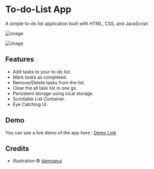 # To-do-List App
A simple to-do list application built with HTML, CSS, and JavaScript.

![image](https://github.com/damnanuj/To-do-List/assets/106218844/50d72ea5-9372-4655-ad4f-95f8d3d7704e)


![image](https://github.com/damnanuj/To-do-List/assets/106218844/fabc839d-268f-44b9-b622-25295667e58b)





## Features

- Add tasks to your to-do list.
- Mark tasks as completed.
- Remove/Delete tasks from the list.
- Clear the all task list in one go.
- Persistent storage using local storage.
- Scrollable List Container.
- Eye Catching Ui.

## Demo

You can see a live demo of the app here : [Demo Link](https://todoappdamnanuj.netlify.app)

## Credits
- Illustration © [damnanuj](https://github.com/damnanuj)

